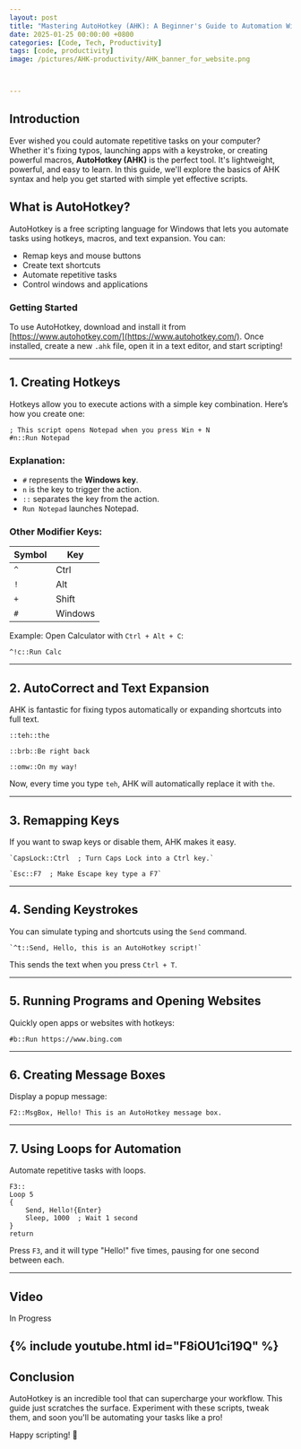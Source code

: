 ```yaml
---
layout: post
title: "Mastering AutoHotkey (AHK): A Beginner's Guide to Automation With a Video"
date: 2025-01-25 00:00:00 +0800
categories: [Code, Tech, Productivity]
tags: [code, productivity]
image: /pictures/AHK-productivity/AHK_banner_for_website.png



---
```


## Introduction

Ever wished you could automate repetitive tasks on your computer? Whether it's fixing typos, launching apps with a keystroke, or creating powerful macros, **AutoHotkey (AHK)** is the perfect tool. It's lightweight, powerful, and easy to learn. In this guide, we'll explore the basics of AHK syntax and help you get started with simple yet effective scripts.

## What is AutoHotkey?

AutoHotkey is a free scripting language for Windows that lets you automate tasks using hotkeys, macros, and text expansion. You can:

- Remap keys and mouse buttons
- Create text shortcuts
- Automate repetitive tasks
- Control windows and applications

### Getting Started

To use AutoHotkey, download and install it from [https://www.autohotkey.com/](https://www.autohotkey.com/). Once installed, create a new `.ahk` file, open it in a text editor, and start scripting!

---

## 1. Creating Hotkeys

Hotkeys allow you to execute actions with a simple key combination. Here’s how you create one:

```
; This script opens Notepad when you press Win + N
#n::Run Notepad
```

### Explanation:

- `#` represents the **Windows key**.
- `n` is the key to trigger the action.
- `::` separates the key from the action.
- `Run Notepad` launches Notepad.

### Other Modifier Keys:

|Symbol|Key|
|---|---|
|`^`|Ctrl|
|`!`|Alt|
|`+`|Shift|
|`#`|Windows|

Example: Open Calculator with `Ctrl + Alt + C`:

```
^!c::Run Calc
```

---

## 2. AutoCorrect and Text Expansion

AHK is fantastic for fixing typos automatically or expanding shortcuts into full text.

```
::teh::the

::brb::Be right back

::omw::On my way!
```


Now, every time you type `teh`, AHK will automatically replace it with `the`.

---

## 3. Remapping Keys

If you want to swap keys or disable them, AHK makes it easy.
```
`CapsLock::Ctrl  ; Turn Caps Lock into a Ctrl key.`

`Esc::F7  ; Make Escape key type a F7`
```

---

## 4. Sending Keystrokes

You can simulate typing and shortcuts using the `Send` command.
```
`^t::Send, Hello, this is an AutoHotkey script!`
```

This sends the text when you press `Ctrl + T`.

---

## 5. Running Programs and Opening Websites

Quickly open apps or websites with hotkeys:

```
#b::Run https://www.bing.com
```

---

## 6. Creating Message Boxes

Display a popup message:

```
F2::MsgBox, Hello! This is an AutoHotkey message box.
```

---

## 7. Using Loops for Automation

Automate repetitive tasks with loops.

```
F3::
Loop 5
{
    Send, Hello!{Enter}
    Sleep, 1000  ; Wait 1 second
}
return
```

Press `F3`, and it will type "Hello!" five times, pausing for one second between each.

---
## Video 
In Progress

{% include youtube.html id="F8iOU1ci19Q" %}
---

## Conclusion

AutoHotkey is an incredible tool that can supercharge your workflow. This guide just scratches the surface. Experiment with these scripts, tweak them, and soon you'll be automating your tasks like a pro!

Happy scripting! 🚀